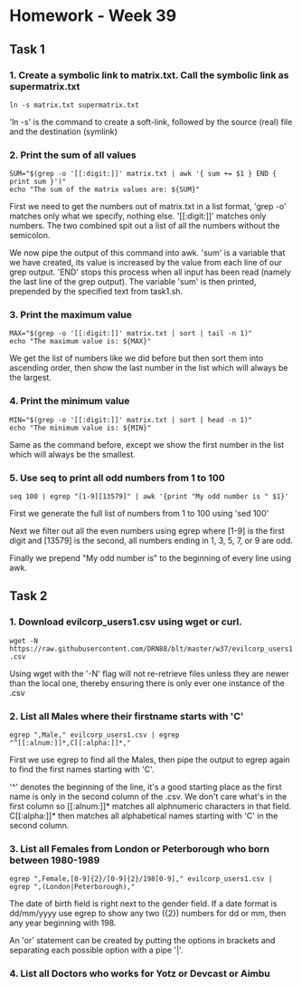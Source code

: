 # Homework - Week 39

## Task 1

### 1. Create a symbolic link to matrix.txt. Call the symbolic link as supermatrix.txt

`ln -s matrix.txt supermatrix.txt`

'ln -s' is the command to create a soft-link, followed by the source (real) file and the destination (symlink)

### 2. Print the sum of all values

```
SUM="$(grep -o '[[:digit:]]' matrix.txt | awk '{ sum += $1 } END { print sum }')"
echo "The sum of the matrix values are: ${SUM}"
```

First we need to get the numbers out of matrix.txt in a list format, 'grep -o' matches only what we specify, nothing else. '[[:digit:]]' matches only numbers. The two combined spit out a list of all the numbers without the semicolon.

We now pipe the output of this command into awk. 'sum' is a variable that we have created, its value is increased by the value from each line of our grep output. 'END' stops this process when all input has been read (namely the last line of the grep output). The variable 'sum' is then printed, prepended by the specified text from task1.sh.

### 3. Print the maximum value

```
MAX="$(grep -o '[[:digit:]]' matrix.txt | sort | tail -n 1)"
echo "The maximum value is: ${MAX}"
```

We get the list of numbers like we did before but then sort them into ascending order, then show the last number in the list which will always be the largest.

### 4. Print the minimum value

```
MIN="$(grep -o '[[:digit:]]' matrix.txt | sort | head -n 1)"
echo "The minimum value is: ${MIN}"
```

Same as the command before, except we show the first number in the list which will always be the smallest.

### 5. Use seq to print all odd numbers from 1 to 100

`seq 100 | egrep "[1-9][13579]" | awk '{print "My odd number is " $1}'`

First we generate the full list of numbers from 1 to 100 using 'sed 100'

Next we filter out all the even numbers using egrep where [1-9] is the first digit and [13579] is the second, all numbers ending in 1, 3, 5, 7, or 9 are odd.

Finally we prepend "My odd number is" to the beginning of every line using awk.

## Task 2

### 1. Download evilcorp_users1.csv using wget or curl.

`wget -N https://raw.githubusercontent.com/DRN88/blt/master/w37/evilcorp_users1.csv`

Using wget with the '-N' flag will not re-retrieve files unless they are newer than the local one, thereby ensuring there is only ever one instance of the .csv

### 2. List all Males where their firstname starts with 'C'

`egrep ",Male," evilcorp_users1.csv | egrep "^[[:alnum:]]*,C[[:alpha:]]*,"`

First we use egrep to find all the Males, then pipe the output to egrep again to find the first names starting with 'C'.

'^' denotes the beginning of the line, it's a good starting place as the first name is only in the second column of the .csv. We don't care what's in the first column so [[:alnum:]]* matches all alphnumeric characters in that field. C[[:alpha:]]* then matches all alphabetical names starting with 'C' in the second column.

### 3. List all Females from London or Peterborough who born between 1980-1989

`egrep ",Female,[0-9]{2}/[0-9]{2}/198[0-9]," evilcorp_users1.csv | egrep ",(London|Peterborough),"`

The date of birth field is right next to the gender field. If a date format is dd/mm/yyyy use egrep to show any two ({2}) numbers for dd or mm, then any year beginning with 198.

An 'or' statement can be created by putting the options in brackets and separating each possible option with a pipe '|'.

### 4. List all Doctors who works for Yotz or Devcast or Aimbu


